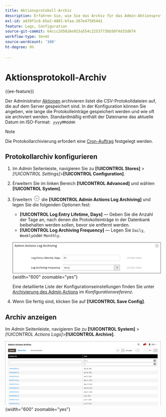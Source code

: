 ```yaml
---
title: Aktionsprotokoll-Archiv
description: Erfahren Sie, wie Sie das Archiv für das Admin-Aktionsprotokoll konfigurieren und anzeigen.
exl-id: a839f1c6-b5e2-4881-bfaa-267e47585441
feature: Logs, Configuration
source-git-commit: 64ccc2d5016e915a554c2253773bb50f4d33d6f4
workflow-type: tm+mt
source-wordcount: '160'
ht-degree: 0%

---
```


# Aktionsprotokoll-Archiv

{{ee-feature}}

Der Administrator [Aktionen](action-log.md) archivieren listet die CSV-Protokolldateien auf, die auf dem Server gespeichert sind. In der Konfiguration können Sie angeben, wie lange die Protokolleinträge gespeichert werden und wie oft sie archiviert werden. Standardmäßig enthält der Dateiname das aktuelle Datum im ISO-Format:  `yyyyMMddHH`

>[!NOTE]
>
>Die Protokollarchivierung erfordert eine [Cron-Auftrag](cron.md) festgelegt werden.

## Protokollarchiv konfigurieren

1. Im _Admin_ Seitenleiste, navigieren Sie zu **[!UICONTROL Stores]** > _[!UICONTROL Settings]_>**[!UICONTROL Configuration]**.

1. Erweitern Sie im linken Bereich **[!UICONTROL Advanced]** und wählen **[!UICONTROL System]**.

1. Erweitern ![Erweiterungsauswahl](../assets/icon-display-expand.png) die **[!UICONTROL Admin Actions Log Archiving]** und legen Sie die folgenden Optionen fest:

   - **[!UICONTROL Log Entry Lifetime, Days]** — Geben Sie die Anzahl der Tage an, nach denen die Protokolleinträge in der Datenbank beibehalten werden sollen, bevor sie entfernt werden.
   - **[!UICONTROL Log Archiving Frequency]** — Legen Sie `Daily`, `Weekly`oder `Monthly`.

   ![Erweiterte Konfiguration - Archivierung des Admin-Aktionsprotokolls](../configuration-reference/advanced/assets/system-admin-actions-log-archiving.png){width="600" zoomable="yes"}

   Eine detaillierte Liste der Konfigurationseinstellungen finden Sie unter [Archivierung des Admin Actions](../configuration-reference/advanced/system.md) im _Konfigurationsreferenz_.

1. Wenn Sie fertig sind, klicken Sie auf **[!UICONTROL Save Config]**.

## Archiv anzeigen

Im _Admin_ Seitenleiste, navigieren Sie zu **[!UICONTROL System]** > _[!UICONTROL Actions Logs]_>**[!UICONTROL Archive]**.

![Aktionsprotokoll-Archiv](./assets/action-log-archive.png){width="600" zoomable="yes"}
